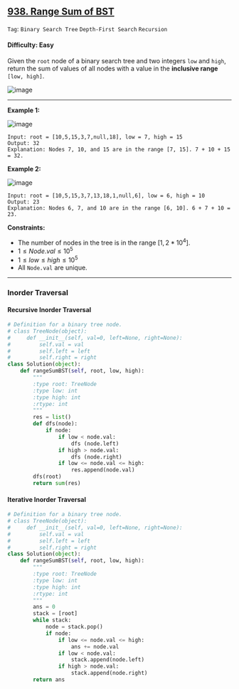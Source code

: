 ## [938. Range Sum of BST](https://leetcode.com/problems/range-sum-of-bst)

```Tag```: ```Binary Search Tree``` ```Depth-First Search``` ```Recursion```

#### Difficulty: Easy

Given the ```root``` node of a binary search tree and two integers ```low``` and ```high```, return the sum of values of all nodes with a value in the __inclusive range__ ```[low, high]```.

![image](https://github.com/quananhle/Python/assets/35042430/dd5331c9-c010-406b-9e49-ee61011c4a28)

---

__Example 1:__

![image](https://assets.leetcode.com/uploads/2020/11/05/bst1.jpg)

```
Input: root = [10,5,15,3,7,null,18], low = 7, high = 15
Output: 32
Explanation: Nodes 7, 10, and 15 are in the range [7, 15]. 7 + 10 + 15 = 32.
```

__Example 2:__

![image](https://assets.leetcode.com/uploads/2020/11/05/bst2.jpg)

```
Input: root = [10,5,15,3,7,13,18,1,null,6], low = 6, high = 10
Output: 23
Explanation: Nodes 6, 7, and 10 are in the range [6, 10]. 6 + 7 + 10 = 23.
```

__Constraints:__


- The number of nodes in the tree is in the range $[1, 2 * 10^4]$.
- $1 \le Node.val \le 10^5$
- $1 \le low \le high \le 10^5$
- All ```Node.val``` are unique.

---

### Inorder Traversal

#### Recursive Inorder Traversal

```Python
# Definition for a binary tree node.
# class TreeNode(object):
#     def __init__(self, val=0, left=None, right=None):
#         self.val = val
#         self.left = left
#         self.right = right
class Solution(object):
    def rangeSumBST(self, root, low, high):
        """
        :type root: TreeNode
        :type low: int
        :type high: int
        :rtype: int
        """
        res = list()
        def dfs(node):
            if node:
                if low < node.val:
                    dfs (node.left)
                if high > node.val:
                    dfs (node.right)
                if low <= node.val <= high:
                    res.append(node.val)
        dfs(root)
        return sum(res)
```

#### Iterative Inorder Traversal

```Python
# Definition for a binary tree node.
# class TreeNode(object):
#     def __init__(self, val=0, left=None, right=None):
#         self.val = val
#         self.left = left
#         self.right = right
class Solution(object):
    def rangeSumBST(self, root, low, high):
        """
        :type root: TreeNode
        :type low: int
        :type high: int
        :rtype: int
        """
        ans = 0
        stack = [root]
        while stack:
            node = stack.pop()
            if node:
                if low <= node.val <= high:
                    ans += node.val
                if low < node.val:
                    stack.append(node.left)
                if high > node.val:
                    stack.append(node.right)
        return ans
```
